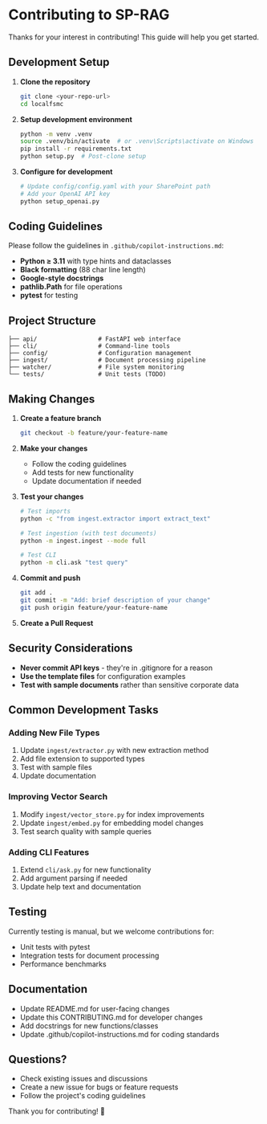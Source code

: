 # Contributing to SP-RAG

Thanks for your interest in contributing! This guide will help you get started.

## Development Setup

1. **Clone the repository**
   ```bash
   git clone <your-repo-url>
   cd localfsmc
   ```

2. **Setup development environment**
   ```bash
   python -m venv .venv
   source .venv/bin/activate  # or .venv\Scripts\activate on Windows
   pip install -r requirements.txt
   python setup.py  # Post-clone setup
   ```

3. **Configure for development**
   ```bash
   # Update config/config.yaml with your SharePoint path
   # Add your OpenAI API key
   python setup_openai.py
   ```

## Coding Guidelines

Please follow the guidelines in `.github/copilot-instructions.md`:

- **Python ≥ 3.11** with type hints and dataclasses
- **Black formatting** (88 char line length)
- **Google-style docstrings**
- **pathlib.Path** for file operations
- **pytest** for testing

## Project Structure

```
├── api/                 # FastAPI web interface
├── cli/                 # Command-line tools
├── config/              # Configuration management
├── ingest/              # Document processing pipeline
├── watcher/             # File system monitoring
└── tests/               # Unit tests (TODO)
```

## Making Changes

1. **Create a feature branch**
   ```bash
   git checkout -b feature/your-feature-name
   ```

2. **Make your changes**
   - Follow the coding guidelines
   - Add tests for new functionality
   - Update documentation if needed

3. **Test your changes**
   ```bash
   # Test imports
   python -c "from ingest.extractor import extract_text"
   
   # Test ingestion (with test documents)
   python -m ingest.ingest --mode full
   
   # Test CLI
   python -m cli.ask "test query"
   ```

4. **Commit and push**
   ```bash
   git add .
   git commit -m "Add: brief description of your change"
   git push origin feature/your-feature-name
   ```

5. **Create a Pull Request**

## Security Considerations

- **Never commit API keys** - they're in .gitignore for a reason
- **Use the template files** for configuration examples
- **Test with sample documents** rather than sensitive corporate data

## Common Development Tasks

### Adding New File Types
1. Update `ingest/extractor.py` with new extraction method
2. Add file extension to supported types
3. Test with sample files
4. Update documentation

### Improving Vector Search
1. Modify `ingest/vector_store.py` for index improvements
2. Update `ingest/embed.py` for embedding model changes
3. Test search quality with sample queries

### Adding CLI Features
1. Extend `cli/ask.py` for new functionality
2. Add argument parsing if needed
3. Update help text and documentation

## Testing

Currently testing is manual, but we welcome contributions for:
- Unit tests with pytest
- Integration tests for document processing
- Performance benchmarks

## Documentation

- Update README.md for user-facing changes
- Update this CONTRIBUTING.md for developer changes
- Add docstrings for new functions/classes
- Update .github/copilot-instructions.md for coding standards

## Questions?

- Check existing issues and discussions
- Create a new issue for bugs or feature requests
- Follow the project's coding guidelines

Thank you for contributing! 🎉
